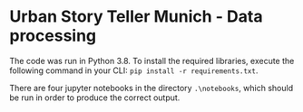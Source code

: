 # Urban Story Teller Munich - Data processing

The code was run in Python 3.8. To install the required libraries, execute the following command in your CLI: `pip install -r requirements.txt`.

There are four jupyter notebooks in the directory `.\notebooks`, which should be run in order to produce the correct output.